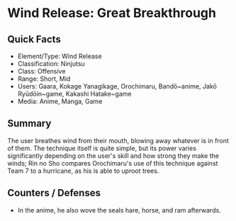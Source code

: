 # Wind Release: Great Breakthrough

## Quick Facts
- Element/Type: Wind Release
- Classification: Ninjutsu
- Class: Offensive
- Range: Short, Mid
- Users: Gaara, Kokage Yanagikage, Orochimaru, Bandō~anime, Jakō Ryūdōin~game, Kakashi Hatake~game
- Media: Anime, Manga, Game

## Summary
The user breathes wind from their mouth, blowing away whatever is in front of them. The technique itself is quite simple, but its power varies significantly depending on the user's skill and how strong they make the winds; Rin no Sho compares Orochimaru's use of this technique against Team 7 to a hurricane, as his is able to uproot trees.

## Counters / Defenses
- In the anime, he also wove the seals hare, horse, and ram afterwards.
